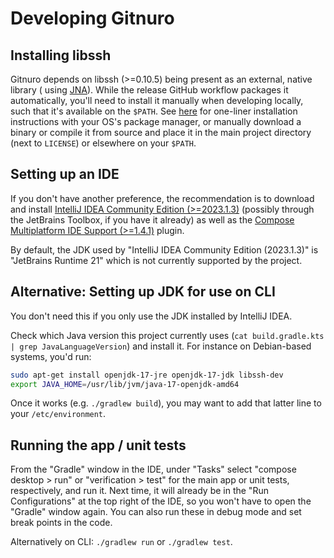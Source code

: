 # Developing Gitnuro

## Installing libssh

Gitnuro depends on libssh (>=0.10.5) being present as an external, native library (
using [JNA](https://github.com/java-native-access/jna)).
While the release GitHub workflow packages it automatically, you'll need to install it manually when developing locally,
such that it's available on the `$PATH`. See [here](https://www.libssh.org/get-it/) for one-liner installation
instructions with your OS's package manager, or manually download a binary or compile it from source and place it in the
main project directory (next to `LICENSE`) or elsewhere on your `$PATH`.

## Setting up an IDE

If you don't have another preference, the recommendation is to download and install
[IntelliJ IDEA Community Edition (>=2023.1.3)](https://www.jetbrains.com/idea/download/)
(possibly through the JetBrains Toolbox, if you have it already) as well as the
[Compose Multiplatform IDE Support (>=1.4.1)](https://plugins.jetbrains.com/plugin/16541-compose-multiplatform-ide-support)
plugin.

By default, the JDK used by "IntelliJ IDEA Community Edition (2023.1.3)" is "JetBrains Runtime 21" which is not currently supported by the project.

## Alternative: Setting up JDK for use on CLI

You don't need this if you only use the JDK installed by IntelliJ IDEA.

Check which Java version this project currently uses (`cat build.gradle.kts | grep JavaLanguageVersion`) and install it.
For instance on Debian-based systems, you'd run:

```bash
sudo apt-get install openjdk-17-jre openjdk-17-jdk libssh-dev
export JAVA_HOME=/usr/lib/jvm/java-17-openjdk-amd64
```

Once it works (e.g. `./gradlew build`), you may want to add that latter line to your `/etc/environment`.

## Running the app / unit tests

From the "Gradle" window in the IDE, under "Tasks" select "compose desktop > run" or "verification > test"
for the main app or unit tests, respectively, and run it.
Next time, it will already be in the "Run Configurations" at the top right of the IDE, so you
won't have to open the "Gradle" window again.
You can also run these in debug mode and set break points in the code.

Alternatively on CLI: `./gradlew run` or `./gradlew test`.
